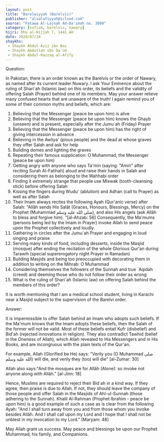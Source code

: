 ```yaml
---
layout: post
title: "Barelwiyyah (Barelvis)"
publisher: "alsalafiyyah@icloud.com"
source: "Fatawa Al-Lajnah Ad-Da'imah no. 3090"
category: [sufism, barelvis, nawary]
hijri: Dhu al-Hijjah 7, 1441 AH
date: 2020/07/28
shaykhs: 
 - Shaykh Abdul-Aziz ibn Baz
 - Shaykh Abdullah ibn Qa'ud
 - Shaykh Abdul-Razzaq al-Afify
---
```


Question: 

In Pakistan, there is an order known as the Barelvis or the order of Nawary, as named after its current leader Nuwary. I ask Your Eminence about the ruling of Shari`ah (Islamic law) on this order, its beliefs and the validity of offering Salah (Prayer) behind one of its members. May your answer relieve many confused hearts that are unaware of the truth! I again remind you of some of their common myths and beliefs, which are:

1. Believing that the Messenger (peace be upon him) is alive
2. Believing that the Messenger (peace be upon him) knows the Ghayb (unseen) and is present, especially after the Jumu`ah (Friday) Prayer
3. Believing that the Messenger (peace be upon him) has the right of giving intercession in advance
4. Believing in the Awliya' (pious people) and the dead at whose graves they offer Salah and ask for help
5. Building domes and lighting the graves
6. Repeating their famous supplication: O Muhammad, the Messenger (peace be upon him)
7. Getting angry with anyone who says Ta'min (saying: "Amin" after reciting Surah Al-Fatihah) aloud and raise their hands in Salah and considering them as belonging to the Wahhabi order
8. Finding it extremely strange that people use Miswak (tooth-cleansing stick) before offering Salah
9. Kissing the fingers during Wudu' (ablution) and Adhan (call to Prayer) as well as after Salah
10. Their Imam always recites the following Ayah (Qur'anic verse) after Salah: "Allâh sends His Salât (Graces, Honours, Blessings, Mercy) on the Prophet (Muhammad صلى الله عليه وسلم), and also His angels (ask Allâh to bless and forgive him). "[al-Ahzab: 56] Consequently, the Ma'mums (persons being led by the Imam in Prayer) invoke Allah to send peace upon the Prophet collectively and loudly.
11. Gathering in circles after the Jumu`ah Prayer and engaging in loud singing and praise
12. Serving many kinds of food, including desserts, inside the Masjid (mosque) after ending the recitation of the whole Glorious Qur'an during Tarawih (special supererogatory night Prayer in Ramadan)
13. Building Masjids and being too preoccupied with decorating them in addition to writing on the Mihrab: O Muhammad
14. Considering themselves the followers of the Sunnah and true `Aqidah (creed) and deeming those who do not follow their order as wrong
15. What is the ruling of Shari`ah (Islamic law) on offering Salah behind the members of this order?

It is worth mentioning that I am a medical school student, living in Karachi near a Masjid subject to the supervision of the Barelvi order.

Answer:

It is impermissible to offer Salah behind an Imam who adopts such beliefs. If the Ma'mum knows that the Imam adopts these beliefs, then the Salah of the former will not be valid. Most of these beliefs entail Kufr (disbelief) and Bid'ah (rejected innovations in religion). They also contradict Tawhid (belief in the Oneness of Allah), which Allah revealed to His Messengers and in His Books, and are incongruous with the plain texts of the Qur'an. 

For example, Allah (Glorified be He) says: "Verily you (O Muhammad صلى الله عليه وسلم) will die, and verily they (too) will die" [al-Zumar: 30]

Allah also says:"And the mosques are for Allâh (Alone): so invoke not anyone along with Allâh." [al-Jinn: 18]

Hence, Muslims are required to reject their Bid`ah in a kind way. If they agree, then praise is due to Allah. If not, they should leave the company of those people and offer Salah in the Masjids of Ahl-ul-Sunnah (those adhering to the Sunnah). Khalil Al-Rahman (Prophet Ibrahim - peace be upon him) is a good example of such a case as is clear from the following Ayah: "And I shall turn away from you and from those whom you invoke besides Allâh. And I shall call upon my Lord and I hope that I shall not be unblest in my invocation to my Lord." [Maryam: 48]

May Allah grant us success. May peace and blessings be upon our Prophet Muhammad, his family, and Companions.


